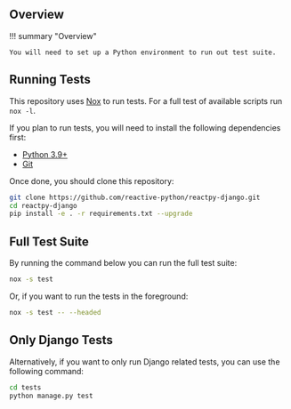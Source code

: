 ## Overview

!!! summary "Overview"

    You will need to set up a Python environment to run out test suite.

## Running Tests

This repository uses [Nox](https://nox.thea.codes/en/stable/) to run tests. For a full test of available scripts run `nox -l`.

If you plan to run tests, you will need to install the following dependencies first:

-   [Python 3.9+](https://www.python.org/downloads/)
-   [Git](https://git-scm.com/downloads)

Once done, you should clone this repository:

```bash linenums="0"
git clone https://github.com/reactive-python/reactpy-django.git
cd reactpy-django
pip install -e . -r requirements.txt --upgrade
```

## Full Test Suite

By running the command below you can run the full test suite:

```bash linenums="0"
nox -s test
```

Or, if you want to run the tests in the foreground:

```bash linenums="0"
nox -s test -- --headed
```

## Only Django Tests

Alternatively, if you want to only run Django related tests, you can use the following command:

```bash linenums="0"
cd tests
python manage.py test
```
